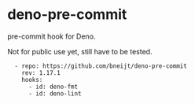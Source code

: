 # deno-pre-commit

pre-commit hook for Deno.

Not for public use yet, still have to be tested.

```
  - repo: https://github.com/bneijt/deno-pre-commit
    rev: 1.17.1
    hooks:
      - id: deno-fmt
      - id: deno-lint
```
